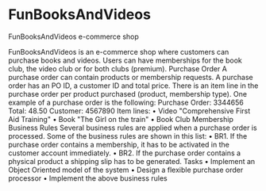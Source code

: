 # FunBooksAndVideos
FunBooksAndVideos e-commerce shop

FunBooksAndVideos is an e-commerce shop where customers can purchase books and videos. Users can have memberships for the book club, the video club or for both clubs (premium).
Purchase Order
A purchase order can contain products or membership requests. A purchase order has an PO ID, a customer ID and total price. There is an item line in the purchase order per product purchased (product, membership type). One example of a purchase order is the following:
Purchase Order: 3344656
Total: 48.50
Customer: 4567890
Item lines:
•	Video "Comprehensive First Aid Training"
•	Book "The Girl on the train"
•	Book Club Membership
Business Rules
Several business rules are applied when a purchase order is processed. Some of the business rules are shown in this list:
•	BR1. If the purchase order contains a membership, it has to be activated in the customer account immediately.
•	BR2. If the purchase order contains a physical product a shipping slip has to be generated.
Tasks
•	Implement an Object Oriented model of the system
•	Design a flexible purchase order processor
•	Implement the above business rules


